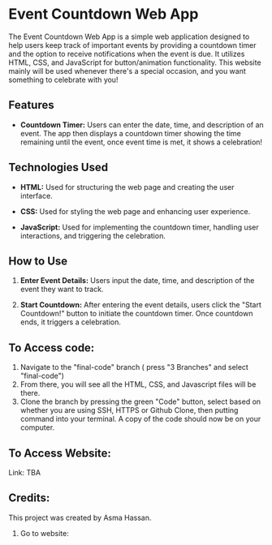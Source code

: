 # Event Countdown Web App

The Event Countdown Web App is a simple web application designed to help users keep track of important events by providing a countdown timer and the option to receive notifications when the event is due. It utilizes HTML, CSS, and JavaScript for button/animation functionality. This website mainly will be used whenever there's a special occasion, and you want something to celebrate with you!

## Features

- **Countdown Timer:** Users can enter the date, time, and description of an event. The app then displays a countdown timer showing the time remaining until the event, once event time is met, it shows a celebration!
  

## Technologies Used

- **HTML:** Used for structuring the web page and creating the user interface.
  
- **CSS:** Used for styling the web page and enhancing user experience.
  
- **JavaScript:** Used for implementing the countdown timer, handling user interactions, and triggering the celebration.
  

## How to Use

1. **Enter Event Details:** Users input the date, time, and description of the event they want to track.
  
2. **Start Countdown:** After entering the event details, users click the "Start Countdown!" button to initiate the countdown timer. Once countdown ends, it triggers a celebration.
  

## To Access code:
1. Navigate to the "final-code" branch ( press "3 Branches" and select "final-code")
2. From there, you will see all the HTML, CSS, and Javascript files will be there.
3. Clone the branch by pressing the green "Code" button, select based on whether you are using SSH, HTTPS or Github Clone, then putting command into your terminal. A copy of the code should now be on your computer.



## To Access Website:
Link: TBA

## Credits:
This project was created by Asma Hassan.









1. Go to website: 
